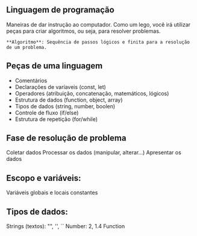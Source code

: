 ## Linguagem de programação

Maneiras de dar instrução ao computador.
Como um lego, você irá utilizar peças para criar algoritmos, ou seja, para resolver problemas.

    **Algoritmo**: Sequência de passos lógicos e finita para a resolução de um problema.

## Peças de uma linguagem

- Comentários
- Declarações de varíaveis (const, let)
- Operadores (atribuição, concatenação, matemáticos, lógicos)
- Estrutura de dados (function, object, array)
- Tipos de dados (string, number, boolen)
- Controle de fluxo (if/else)
- Estrutura de repetição (for/while)

## Fase de resolução de problema

Coletar dados
Processar os dados (manipular, alterar...)
Apresentar os dados 

## Escopo e variáveis: 

Variáveis globais e locais
constantes

## Tipos de dados:
Strings (textos): "", '', ``
Number: 2, 1.4
Function 